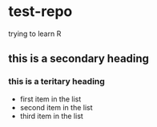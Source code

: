 # test-repo
trying to learn R
## this is a secondary heading
### this is a teritary heading
* first item in the list
* second item in the list
* third item in the list
